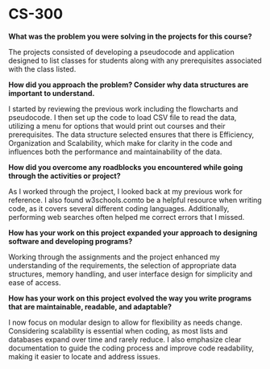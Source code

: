 # CS-300

**What was the problem you were solving in the projects for this course?**

The projects consisted of developing a pseudocode and application designed to list classes for students along with any prerequisites associated with the class listed.

**How did you approach the problem? Consider why data structures are important to understand.**

I started by reviewing the previous work including the flowcharts and pseudocode. I then set up the code to load CSV file to read the data, utilizing a menu for options that would print out courses and their prerequisites. The data structure selected ensures that there is Efficiency, Organization and Scalability, which make for clarity in the code and influences both the performance and maintainability of the data.

**How did you overcome any roadblocks you encountered while going through the activities or project?**

As I worked through the project, I looked back at my previous work for reference. I also found w3schools.comto be a helpful resource when writing code, as it covers several different coding languages. Additionally, performing web searches often helped me correct errors that I missed.

**How has your work on this project expanded your approach to designing software and developing programs?**

Working through the assignments and the project enhanced my understanding of the requirements, the selection of appropriate data structures, memory handling, and user interface design for simplicity and ease of access.

**How has your work on this project evolved the way you write programs that are maintainable, readable, and adaptable?**

I now focus on modular design to allow for flexibility as needs change. Considering scalability is essential when coding, as most lists and databases expand over time and rarely reduce. I also emphasize clear documentation to guide the coding process and improve code readability, making it easier to locate and address issues.
